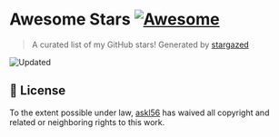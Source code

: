 # Awesome Stars [![Awesome](https://cdn.rawgit.com/sindresorhus/awesome/d7305f38d29fed78fa85652e3a63e154dd8e8829/media/badge.svg)](https://github.com/sindresorhus/awesome)

> A curated list of my GitHub stars! Generated by [stargazed](https://github.com/abhijithvijayan/stargazed)

![Updated](https://img.shields.io/badge/Updated-10--11--2024-blue.svg)


## 📝 License

To the extent possible under law, [askl56](https://github.com/askl56) has waived all copyright and related or neighboring rights to this work.

